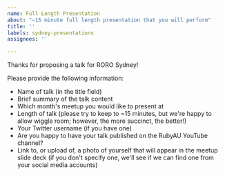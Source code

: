 ```yaml
---
name: Full Length Presentation
about: "~15 minute full length presentation that you will perform"
title: ''
labels: sydney-presentations
assignees: ''

---
```


Thanks for proposing a talk for RORO Sydney!

Please provide the following information:

- Name of talk (in the title field)
- Brief summary of the talk content
- Which month's meetup you would like to present at
- Length of talk (please try to keep to ~15 minutes, but we're happy to allow wiggle room; however, the more succinct, the better!)
- Your Twitter username (if you have one)
- Are you happy to have your talk published on the RubyAU YouTube channel?
- Link to, or upload of, a photo of yourself that will appear in the meetup slide deck (if you don't specify one, we'll see if we can find one from your social media accounts)
